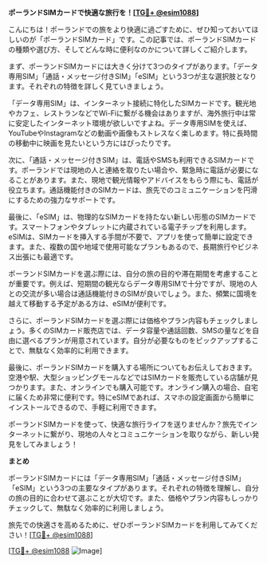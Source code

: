 **ポーランドSIMカードで快適な旅行を！[[TG💪+ @esim1088](https://t.me/s/esim1088)]**

こんにちは！ポーランドでの旅をより快適に過ごすために、ぜひ知っておいてほしいのが「ポーランドSIMカード」です。この記事では、ポーランドSIMカードの種類や選び方、そしてどんな時に便利なのかについて詳しくご紹介します。

まず、ポーランドSIMカードには大きく分けて3つのタイプがあります。「データ専用SIM」「通話・メッセージ付きSIM」「eSIM」という3つが主な選択肢となります。それぞれの特徴を詳しく見ていきましょう。

「データ専用SIM」は、インターネット接続に特化したSIMカードです。観光地やカフェ、レストランなどでWi-Fiに繋がる機会はありますが、海外旅行中は常に安定したインターネット環境が欲しいですよね。データ専用SIMを使えば、YouTubeやInstagramなどの動画や画像もストレスなく楽しめます。特に長時間の移動中に映画を見たいという方にはぴったりです。

次に、「通話・メッセージ付きSIM」は、電話やSMSも利用できるSIMカードです。ポーランドでは現地の人と連絡を取りたい場合や、緊急時に電話が必要になることがあります。また、現地で観光情報やアドバイスをもらう際にも、電話が役立ちます。通話機能付きのSIMカードは、旅先でのコミュニケーションを円滑にするための強力なサポートです。

最後に、「eSIM」は、物理的なSIMカードを持たない新しい形態のSIMカードです。スマートフォンやタブレットに内蔵されている電子チップを利用します。eSIMは、SIMカードを挿入する手間が不要で、アプリを使って簡単に設定できます。また、複数の国や地域で使用可能なプランもあるので、長期旅行やビジネス出張にも最適です。

ポーランドSIMカードを選ぶ際には、自分の旅の目的や滞在期間を考慮することが重要です。例えば、短期間の観光ならデータ専用SIMで十分ですが、現地の人との交流が多い場合は通話機能付きのSIMが良いでしょう。また、頻繁に国境を越えて移動する予定がある方は、eSIMが便利です。

さらに、ポーランドSIMカードを選ぶ際には価格やプラン内容もチェックしましょう。多くのSIMカード販売店では、データ容量や通話回数、SMSの量などを自由に選べるプランが用意されています。自分が必要なものをピックアップすることで、無駄なく効率的に利用できます。

最後に、ポーランドSIMカードを購入する場所についてもお伝えしておきます。空港や駅、大型ショッピングモールなどではSIMカードを販売している店舗が見つかります。また、オンラインでも購入可能です。オンライン購入の場合、自宅に届くため非常に便利です。特にeSIMであれば、スマホの設定画面から簡単にインストールできるので、手軽に利用できます。

ポーランドSIMカードを使って、快適な旅行ライフを送りませんか？旅先でインターネットに繋がり、現地の人々とコミュニケーションを取りながら、新しい発見をしてみましょう！

**まとめ**

ポーランドSIMカードには「データ専用SIM」「通話・メッセージ付きSIM」「eSIM」という3つの主要なタイプがあります。それぞれの特徴を理解し、自分の旅の目的に合わせて選ぶことが大切です。また、価格やプラン内容もしっかりチェックして、無駄なく効率的に利用しましょう。

旅先での快適さを高めるために、ぜひポーランドSIMカードを利用してみてください！[[TG💪+ @esim1088](https://t.me/s/esim1088)]

[[TG💪+ @esim1088](https://t.me/s/esim1088) ![Image](https://i.postimg.cc/Y0z9fWf4/image.png)]
